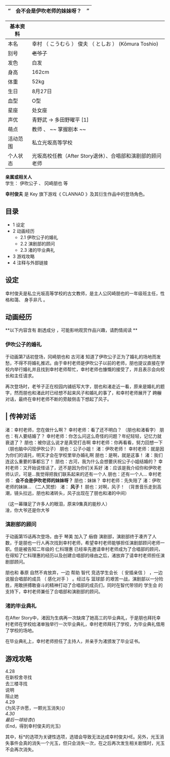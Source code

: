 |  “  |  **会不会是伊吹老师的妹妹呀？** |  ”   
---|---|---  
  
|  **基本资料**  ||
|---|---|
|本名  |  幸村  （  こうむら  ）  俊夫  （  としお  ）  (Kōmura Toshio)   |
|别号  |  ~~老爷子~~  |
|发色  |  白发   |
|身高  |  162cm   |
|体重  |  52kg   |
|生日  |  8月27日   |
|血型  |  O型   |
|星座  |  处女座   |
|声优  |  青野武  →  多田野曜平  [1]   |
|萌点  |  教师  、 ~~ 掌握剧本  ~~  |
|活动范围  |  私立光坂高等学校   |
|个人状态  |  光坂高校任教（After Story退休）、合唱部和演剧部的顾问老师   |
**亲属或相关人**  
学生：  伊吹公子  、  冈崎朋也  等  
  
**幸村俊夫** 是  Key  旗下游戏《  CLANNAD  》及其衍生作品中的登场角色。

##  目录

  * 1  设定 
  * 2  动画经历 
    * 2.1  伊吹公子的婚礼 
    * 2.2  演剧部的顾问 
    * 2.3  渚的毕业典礼 
  * 3  游戏攻略 
  * 4  注释与外部链接 

##  设定

幸村俊夫是私立光坂高等学校的古文教师，是主人公冈崎朋也的一年级班主任，性格和蔼、  身手非凡  。

##  动画经历

**以下内容含有 剧透成分  ，可能影响观赏作品兴趣，请酌情阅读 **

###  伊吹公子的婚礼

于动画第7话初登场，冈崎朋也和  古河渚
知道了伊吹公子正为了婚礼的场地而发愁，不得不将婚礼推迟。由于幸村老师是伊吹公子以前的老师，朋也提议直接在学校内举行婚礼并且找到幸村老师帮忙，幸村老师也慷慨的接受了，并且表示会向校长和主任请求。

再次登场时，老爷子正在校园内铺纸写大字，朋也和渚走近一看，原来是婚礼的题字，然而朋也和渚此时已经想不起来风子和婚礼的事了，和幸村老师展开了 ~~跨服~~
对话，最终在幸村老师不断的旁敲侧击下想起了风子。

|  传神对话  
---  
  
渚：幸村老师，您在做什么啊？  幸村老师：看了还不明白？  （朋也和渚看字）  朋也：有人要结婚了？
幸村老师：你怎么问这么奇怪的问题？年纪轻轻，记忆力就衰退了？  朋也：被你这么说才是真受打击啊  幸村老师：你再看看，努力回想一下
（朋也脑中闪现伊吹公子）  朋也：公子小姐！  渚：伊吹老师！  幸村老师：就是因为你们的请托，明天才会在学校里举办婚礼啊  朋也：是啊，就是这事！
渚：我们连这么重要的事都忘了！  朋也：古河，我为什么会想要庆祝公子小姐结婚的？  幸村老师：又开始说怪话了，还不是因为你们关系好
渚：应该是我介绍你和伊吹老师认识，可是…我觉得把我们联系起来的还有一个人  朋也：还有一个人…  幸村老师： **会不会是伊吹老师的妹妹呀？**
朋也：妹妹？  幸村老师：先失陪了  渚：伊吹老师的妹妹…  （二人冥想）  渚： **风子！** 朋也：对啊，风子！
（背景音乐走到高潮，镜头拉远，朋也和渚转头，风子出现在了朋也和渚的中间） </br>

（这一幕赚足了许多人的眼泪，原来9集真的能秒人） </br> 淦，你大爷还是你大爷  </br>  
  
###  演剧部的顾问

于动画第15话再次登场，由于  琴美  加入了 ~~后宫~~
演剧部，演剧部终于凑齐了人数，于是朋也一行人再次找到幸村老师，希望幸村老师能够担任演剧部顾问老师一职。但是被告知二年级的  仁科理惠
已经率先邀请幸村老师成为了合唱部的顾问，在得知了仁科理惠的经历以及创建合唱部的缘由之后，渚放弃了请幸村老师担任演剧部顾问。

朋也和  春原  自然不肯放弃，一边  帮助  智代  竞选学生会长  （  安插亲信  ）  ，一边  说服合唱部的成员  （  感化对手  ）
。经过与  篮球部  的艰苦一战，演剧部以一分险胜，用敢拼搏敢奋斗的精神打动了合唱部的成员们，同时在智代带领的  学生会
的支持下，幸村老师兼任了合唱部和演剧部的顾问。

###  渚的毕业典礼

在After
Story中，渚因为生病再一次缺席了她高三的毕业典礼，于是朋也拜托幸村老师在学校给渚单独举行一次毕业典礼，幸村老师拜托了学校，为毕业典礼借用了学校的场地。

在毕业典礼上，幸村老师担任了主持人，并亲手为渚颁发了毕业证书。

##  游戏攻略

4.28  
在新校舍寻找  
去三楼寻找  
说明  
阻止她  
4.29  
(为风子许愿，一颗光玉消失)(*)  
4.30  
最后一球给杏(*)  
(End，得到幸村俊夫的光玉)

其中，标*的选项为关键性选项，选错会导致无法达成幸村俊夫HE。另外，光玉消失事件会真的消失一个光玉，但只会消失一次，在之后再次发生相关剧情时，光玉不会再次消失。